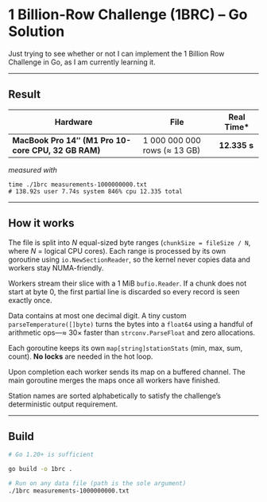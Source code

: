 # 1 Billion-Row Challenge (1BRC) – Go Solution

Just trying to see whether or not I can implement the 1 Billion Row Challenge in Go, as I am currently learning it.

---

## Result

| Hardware | File | Real Time* |
|----------|------|-----------|
| **MacBook Pro 14″ (M1 Pro 10-core CPU, 32 GB RAM)** | 1 000 000 000 rows (≈ 13 GB) | **12.335 s** |

*measured with*

```
time ./1brc measurements-1000000000.txt
# 138.92s user 7.74s system 846% cpu 12.335 total
```

---

## How it works

   The file is split into *N* equal-sized byte ranges (`chunkSize = fileSize / N`, where *N* = logical CPU cores). Each range is processed by its own goroutine using `io.NewSectionReader`, so the kernel never copies data and workers stay NUMA-friendly.

   Workers stream their slice with a 1 MiB `bufio.Reader`. If a chunk does not start at byte 0, the first partial line is discarded so every record is seen exactly once.

   Data contains at most one decimal digit. A tiny custom `parseTemperature([]byte)` turns the bytes into a `float64` using a handful of arithmetic ops—≈ 30× faster than `strconv.ParseFloat` and zero allocations.

   Each goroutine keeps its own `map[string]stationStats` (min, max, sum, count). **No locks** are needed in the hot loop.

   Upon completion each worker sends its map on a buffered channel. The main goroutine merges the maps once all workers have finished.

   Station names are sorted alphabetically to satisfy the challenge’s deterministic output requirement.

---

## Build 

```bash
# Go 1.20+ is sufficient

go build -o 1brc .

# Run on any data file (path is the sole argument)
./1brc measurements-1000000000.txt
```

